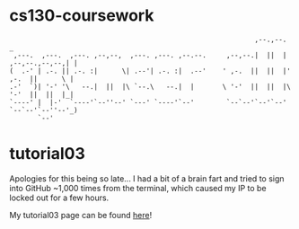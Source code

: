 # cs130-coursework

```                                                                                      
                                                             ,--.,--.                _ 
 ,---.  ,---.  ,---. ,--,--,  ,---. ,---. ,--.--.     ,--,--.|  ||  | ,--,--.,--,--,| | 
(  .-' | .-. || .-. :|      \| .--'| .-. :|  .--'    ' ,-.  ||  ||  |' ,-.  ||      \ |
.-'  `)| '-' '\   --.|  ||  |\ `--.\   --.|  |       \ '-'  ||  ||  |\ '-'  ||  ||  |_|
`----' |  |-'  `----'`--''--' `---' `----'`--'        `--`--'`--'`--' `--`--'`--''--'_)
       `--'                                                                           
```

# tutorial03

Apologies for this being so late... I had a bit of a brain fart 
and tried to sign into GitHub ~1,000 times from the terminal, 
which caused my IP to be locked out for a few hours.

My tutorial03 page can be found [here](./tutorial03/index.html)!